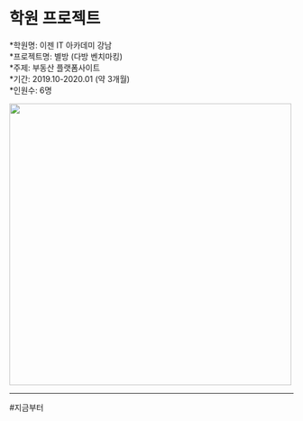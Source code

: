 # 학원 프로젝트

*학원명: 이젠 IT 아카데미 강남 <br />
*프로젝트명: 별방 (다방 벤치마킹) <br />
*주제: 부동산 플랫폼사이트 <br />
*기간: 2019.10-2020.01 (약 3개월) <br />
*인원수: 6명 <br />


<div>
  <img width="500" src="https://user-images.githubusercontent.com/58894035/72663224-822dbc80-3a33-11ea-8414-2bdb459bd72b.png">
</div>

<hr />

#지금부터



